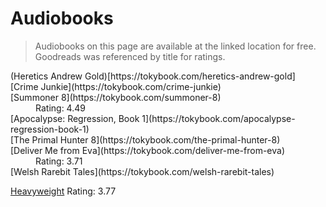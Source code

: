 # Audiobooks

<blockquote>Audiobooks on this page are available at the linked location for free. Goodreads was referenced by title for ratings.</blockquote>

<dl>
<dt>(Heretics Andrew Gold)[https://tokybook.com/heretics-andrew-gold]</dt>

<dd></dd>
<dt>[Crime Junkie](https://tokybook.com/crime-junkie)</dt>
<dt>[Summoner 8](https://tokybook.com/summoner-8)</dt>
<dd>Rating: 4.49</dd>
<dt>[Apocalypse: Regression, Book 1](https://tokybook.com/apocalypse-regression-book-1)</dt>
<dt>[The Primal Hunter 8](https://tokybook.com/the-primal-hunter-8)</dt>
<dt>[Deliver Me from Eva](https://tokybook.com/deliver-me-from-eva)</dt>
<dd>Rating: 3.71</dd>
<dt>[Welsh Rarebit Tales](https://tokybook.com/welsh-rarebit-tales)</dt>
</dl>

[Heavyweight](https://tokybook.com/heavyweight)
  Rating: 3.77
